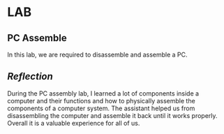 # LAB

## PC Assemble

In this lab, we are required to disassemble and assemble a PC.

##  *Reflection*

During the PC assembly lab, I learned a lot of components inside a computer and their functions and how to physically assemble the components of a computer system. The assistant helped us from disassembling the computer and assemble it back until it works properly. Overall it is a valuable experience for all of us.
